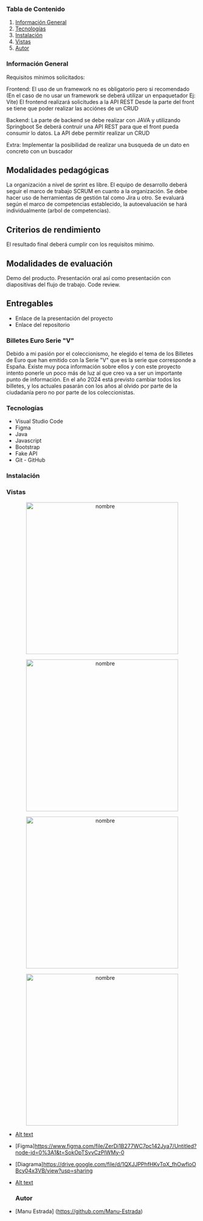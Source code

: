 ### Tabla de Contenido
1. [Información General](#Info-General)
2. [Tecnologías](#Tecnologías)
3. [Instalación](#Instalación)
4. [Vistas](#Vistas)
5. [Autor](#Autor)


### Información General 
Requisitos mínimos solicitados:

Frontend: El uso de un framework no es obligatorio pero si recomendado (En el caso de no usar un framework se deberá utilizar un enpaquetador Ej: Vite) El frontend realizará solicitudes a la API REST Desde la parte del front se tiene que poder realizar las acciónes de un CRUD

Backend: La parte de backend se debe realizar con JAVA y utilizando Springboot Se deberá contruir una API REST para que el front pueda consumir lo datos. La API debe permitir realizar un CRUD

Extra: Implementar la posibilidad de realizar una busqueda de un dato en concreto con un buscador

## Modalidades pedagógicas
La organización a nivel de sprint es libre. El equipo de desarrollo deberá seguir el marco de trabajo SCRUM en cuanto a la organización. Se debe hacer uso de herramientas de gestión tal como Jira u otro. Se evaluará según el marco de competencias establecido, la autoevaluación se hará individualmente (arbol de competencias).

## Criterios de rendimiento
El resultado final deberá cumplir con los requisitos mínimo.

## Modalidades de evaluación
Demo del producto. Presentación oral así como presentación con diapositivas del flujo de trabajo. Code review.

## Entregables
- Enlace de la presentación del proyecto
- Enlace del repositorio

### Billetes Euro Serie "V"
Debido a mi pasión por el coleccionismo, he elegido el tema de los Billetes de Euro que han emitido con la Serie "V" que es la serie que corresponde a España.
Existe muy poca información sobre ellos y con este proyecto intento ponerle un poco más de luz al que creo va a ser un importante punto de información.
En el año 2024 está previsto cambiar todos los billetes, y los actuales pasarán con los años al olvido por parte de la ciudadanía pero no por parte de los coleccionistas.


### Tecnologías
- Visual Studio Code
- Figma
- Java
- Javascript
- Bootstrap
- Fake API
- Git - GitHub


### Instalación




###  Vistas


<p align="center"><img width="400" alt="nombre" src="""></p>

<p align="center"><img width="400" alt="nombre" src=""></p>

<p align="center"><img width="400" alt="nombre" src=""></p>

<p align="center"><img width="400" alt="nombre" src=""></p>



- [Alt text](../../Sketch%20Proyecto%20Personal.png)







- [Figma]https://www.figma.com/file/ZerDi1B277WC7pc142Jya7/Untitled?node-id=0%3A1&t=SokOpTSvvCzPlWMy-0





- [Diagrama]https://drive.google.com/file/d/1QXJJPPhfHKvTqX_fhOwfloOBcy04x3VB/view?usp=sharing


- [Alt text](../../DIAGRAMA%20PROYECTO%20PERSONAL.png)


  ### Autor
- [Manu Estrada] (https://github.com/Manu-Estrada)
